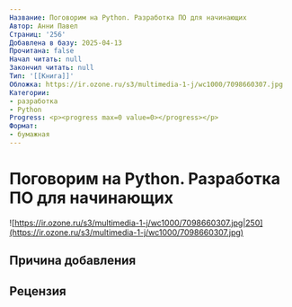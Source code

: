 ```yaml
---
Название: Поговорим на Python. Разработка ПО для начинающих
Автор: Анни Павел
Страниц: '256'
Добавлена в базу: 2025-04-13
Прочитана: false
Начал читать: null
Закончил читать: null
Тип: '[[Книга]]'
Обложка: https://ir.ozone.ru/s3/multimedia-1-j/wc1000/7098660307.jpg
Категории:
- разработка
- Python
Progress: <p><progress max=0 value=0></progress></p>
Формат:
- бумажная
---
```

# Поговорим на Python. Разработка ПО для начинающих

![https://ir.ozone.ru/s3/multimedia-1-j/wc1000/7098660307.jpg|250](https://ir.ozone.ru/s3/multimedia-1-j/wc1000/7098660307.jpg)

## Причина добавления


## Рецензия
